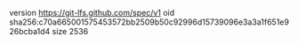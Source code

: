 version https://git-lfs.github.com/spec/v1
oid sha256:c70a665001575453572bb2509b50c92996d15739096e3a3a1f651e926bcba1d4
size 2536
